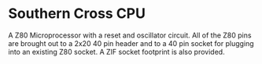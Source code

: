 # Southern Cross CPU
A Z80 Microprocessor with a reset and oscillator circuit.
All of the Z80 pins are brought out to a 2x20 40 pin header and to a 40 pin socket for plugging into an
existing Z80 socket. A ZIF socket footprint is also provided.

